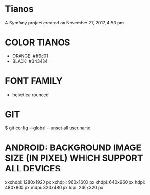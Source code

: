 Tianos
======

A Symfony project created on November 27, 2017, 4:53 pm.


COLOR TIANOS
==============

* ORANGE: #ff9d01
* BLACK: #343434 


FONT FAMILY
==============

* helvetica rounded


GIT
====
$ git config --global --unset-all user.name


ANDROID: BACKGROUND IMAGE SIZE (IN PIXEL) WHICH SUPPORT ALL DEVICES
=========
xxxhdpi: 1280x1920 px
xxhdpi: 960x1600 px
xhdpi: 640x960 px
hdpi: 480x800 px
mdpi: 320x480 px
ldpi: 240x320 px
